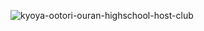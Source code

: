 ![kyoya-ootori-ouran-highschool-host-club](https://github.com/user-attachments/assets/e0e5ad3f-538e-466e-953a-6b1cbdc5605a)
